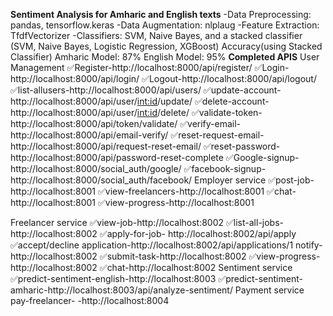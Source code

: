 **Sentiment Analysis for Amharic and English texts**
-Data Preprocessing: pandas, tensorflow.keras
-Data Augmentation: nlplaug
-Feature Extraction: TfdfVectorizer
-Classifiers: SVM, Naive Bayes, and a stacked classifier (SVM, Naive Bayes, Logistic Regression, XGBoost)
Accuracy(using Stacked Classifier)
Amharic Model: 87%
English Model: 95%
**Completed APIS**
User Management
✅Register-http://localhost:8000/api/register/
✅Login- http://localhost:8000/api/login/
✅Logout-http://localhost:8000/api/logout/
✅list-allusers-http://localhost:8000/api/users/
✅update-account-http://localhost:8000/api/user/<int:id>/update/
✅delete-account-http://localhost:8000/api/user/<int:id>/delete/
✅validate-token-http://localhost:8000/api/token/validate/
✅verify-email-http://localhost:8000/api/email-verify/
✅reset-request-email-http://localhost:8000/api/request-reset-email/
✅reset-password-http://localhost:8000/api/password-reset-complete
✅Google-signup-  http://localhost:8000/social_auth/google/
✅facebook-signup-http://localhost:8000/social_auth/facebook/
Employer service
✅post-job-http://localhost:8001
✅view-freelancers-http://localhost:8001
✅chat-http://localhost:8001
✅view-progress-http://localhost:8001

Freelancer service
✅view-job-http://localhost:8002
✅list-all-jobs-http://localhost:8002
✅apply-for-job- http://localhost:8002/api/apply
✅accept/decline application-http://localhost:8002/api/applications/1
notify-http://localhost:8002
✅submit-task-http://localhost:8002
✅view-progress-http://localhost:8002
✅chat-http://localhost:8002
Sentiment service
✅predict-sentiment-english-http://localhost:8003
✅predict-sentiment-amharic-http://localhost:8003/api/analyze-sentiment/
Payment service
pay-freelancer- -http://localhost:8004
